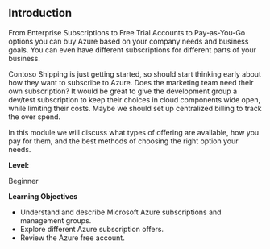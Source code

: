 ## Introduction

From Enterprise Subscriptions to Free Trial Accounts to Pay-as-You-Go options you can buy Azure based on your company needs and business goals.  You can even have different subscriptions for different parts of your business.

Contoso Shipping is just getting started, so should start thinking early about how they want to subscribe to Azure.  Does the marketing team need their own subscription?  It would be great to give the development group a dev/test subscription to keep their choices in cloud components wide open, while limiting their costs.  Maybe we should set up centralized billing to track the over spend.

In this module we will discuss what types of offering are available, how you pay for them, and the best methods of choosing the right option your needs.

**Level:** 

Beginner

**Learning Objectives**

+ Understand and describe Microsoft Azure subscriptions and management groups.
+ Explore different Azure subscription offers.
+ Review the Azure free account.
